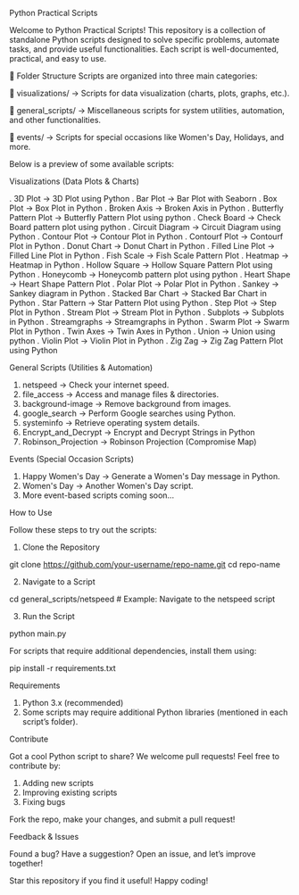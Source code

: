 Python Practical Scripts

Welcome to Python Practical Scripts! This repository is a collection of standalone Python scripts designed to solve specific problems, automate tasks, and provide useful functionalities. Each script is well-documented, practical, and easy to use.

📁 Folder Structure
Scripts are organized into three main categories:

📂 visualizations/ → Scripts for data visualization (charts, plots, graphs, etc.).

📂 general_scripts/ → Miscellaneous scripts for system utilities, automation, and other functionalities.

📂 events/ → Scripts for special occasions like Women's Day, Holidays, and more.

Below is a preview of some available scripts:

Visualizations (Data Plots & Charts)

. 3D Plot → 3D Plot using Python
. Bar Plot → Bar Plot with Seaborn
. Box Plot → Box Plot in Python
. Broken Axis → Broken Axis in Python
. Butterfly Pattern Plot → Butterfly Pattern Plot using python
. Check Board → Check Board pattern plot using python
. Circuit Diagram → Circuit Diagram using Python
. Contour Plot → Contour Plot in Python
. Contourf Plot → Contourf Plot in Python
. Donut Chart → Donut Chart in Python
. Filled Line Plot → Filled Line Plot in Python
. Fish Scale → Fish Scale Pattern Plot
. Heatmap → Heatmap in Python
. Hollow Square → Hollow Square Pattern Plot using Python
. Honeycomb → Honeycomb pattern plot using python
. Heart Shape → Heart Shape Pattern Plot
. Polar Plot → Polar Plot in Python
. Sankey → Sankey diagram in Python
. Stacked Bar Chart → Stacked Bar Chart in Python
. Star Pattern → Star Pattern Plot using Python
. Step Plot → Step Plot in Python
. Stream Plot → Stream Plot in Python
. Subplots → Subplots in Python
. Streamgraphs → Streamgraphs in Python
. Swarm Plot → Swarm Plot in Python
. Twin Axes → Twin Axes in Python
. Union → Union using python
. Violin Plot → Violin Plot in Python
. Zig Zag → Zig Zag Pattern Plot using Python

General Scripts (Utilities & Automation)

1. netspeed → Check your internet speed.
2. file_access → Access and manage files & directories.
3. background-image → Remove background from images.
4. google_search → Perform Google searches using Python.
5. systeminfo → Retrieve operating system details.
6. Encrypt_and_Decrypt → Encrypt and Decrypt Strings in Python
7. Robinson_Projection → Robinson Projection (Compromise Map)

Events (Special Occasion Scripts)

1. Happy Women's Day → Generate a Women's Day message in Python.
2. Women's Day → Another Women's Day script.
3. More event-based scripts coming soon...

How to Use

Follow these steps to try out the scripts:

1. Clone the Repository

git clone https://github.com/your-username/repo-name.git
cd repo-name

2. Navigate to a Script

cd general_scripts/netspeed # Example: Navigate to the netspeed script

3. Run the Script

python main.py

For scripts that require additional dependencies, install them using:

pip install -r requirements.txt

Requirements

1. Python 3.x (recommended)
2. Some scripts may require additional Python libraries (mentioned in each script’s folder).

Contribute

Got a cool Python script to share? We welcome pull requests! Feel free to contribute by:

1. Adding new scripts
2. Improving existing scripts
3. Fixing bugs

Fork the repo, make your changes, and submit a pull request!

Feedback & Issues

Found a bug? Have a suggestion? Open an issue, and let’s improve together!

Star this repository if you find it useful! Happy coding!
